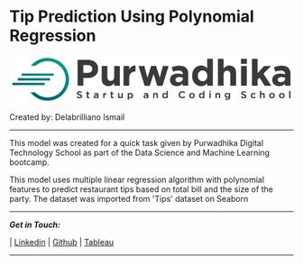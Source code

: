 # **Tip Prediction Using Polynomial Regression**
![image](https://raw.githubusercontent.com/delabrilliano/Tip-Prediction-Polynomial-Regression/main/image/purwadhika-logo.jpeg)

Created by: Delabrilliano Ismail
<hr>

This model was created for a quick task given by Purwadhika Digital Technology School as part of the Data Science and Machine Learning bootcamp.

This model uses multiple linear regression algorithm with polynomial features to predict restaurant tips based on total bill and the size of the party. The dataset was imported from 'Tips' dataset on Seaborn

<hr>

_**Get in Touch:**_

| [Linkedin](https://www.linkedin.com/in/delabrilliano-ismail-05758715a/) | [Github](https://github.com/delabrilliano) | [Tableau](https://public.tableau.com/app/profile/delabrilliano.ismail)
<hr>
